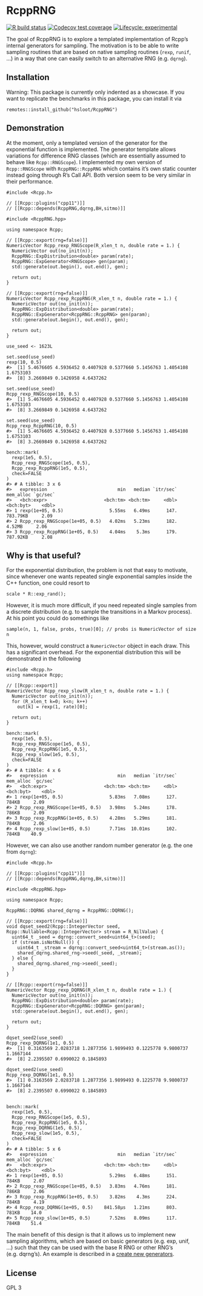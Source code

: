 
<!-- README.md is generated from README.Rmd. Please edit that file -->

RcppRNG
=======

<!-- badges: start -->

[![R build
status](https://github.com/hsloot/RcppRNG/workflows/R-CMD-check/badge.svg)](https://github.com/hsloot/RcppRNG/actions)
[![Codecov test
coverage](https://codecov.io/gh/hsloot/RcppRNG/branch/master/graph/badge.svg)](https://codecov.io/gh/hsloot/RcppRNG?branch=master)
[![Lifecycle:
experimental](https://img.shields.io/badge/lifecycle-experimental-orange.svg)](https://www.tidyverse.org/lifecycle/#experimental)
<!-- badges: end -->

The goal of RcppRNG is to explore a templated implementation of Rcpp’s
internal generators for sampling. The motivation is to be able to write
sampling routines that are based on native sampling routines (`rexp`,
`runif`, …) in a way that one can easily switch to an alternative RNG
(e.g. `dqrng`).

Installation
------------

Warning: This package is currently only indented as a showcase. If you
want to replicate the benchmarks in this package, you can install it via

    remotes::install_github("hsloot/RcppRNG")

Demonstration
-------------

At the moment, only a templated version of the generator for the
exponential function is implemented. The generator template allows
variations for difference RNG classes (which are essentially assumed to
behave like `Rcpp::RNGScope`). I implemented my own version of
`Rcpp::RNGScope` with `RcppRNG::RcppRNG` which contains it’s own static
counter instead going through R’s Call API. Both version seem to be very
similar in their performance.

    #include <Rcpp.h>

    // [[Rcpp::plugins("cpp11")]]
    // [[Rcpp::depends(RcppRNG,dqrng,BH,sitmo)]]

    #include <RcppRNG.hpp>

    using namespace Rcpp;

    // [[Rcpp::export(rng=false)]]
    NumericVector Rcpp_rexp_RNGScope(R_xlen_t n, double rate = 1.) {
      NumericVector out(no_init(n));
      RcppRNG::ExpDistribution<double> param(rate);
      RcppRNG::ExpGenerator<RNGScope> gen(param);
      std::generate(out.begin(), out.end(), gen);

      return out;
    }

    // [[Rcpp::export(rng=false)]]
    NumericVector Rcpp_rexp_RcppRNG(R_xlen_t n, double rate = 1.) {
      NumericVector out(no_init(n));
      RcppRNG::ExpDistribution<double> param(rate);
      RcppRNG::ExpGenerator<RcppRNG::RcppRNG> gen(param);
      std::generate(out.begin(), out.end(), gen);

      return out;
    }

    use_seed <- 1623L

    set.seed(use_seed)
    rexp(10, 0.5)
    #>  [1] 5.4676605 4.5936452 0.4407928 0.5377660 5.1456763 1.4054108 1.6753103
    #>  [8] 3.2669849 0.1426958 4.6437262

    set.seed(use_seed)
    Rcpp_rexp_RNGScope(10, 0.5)
    #>  [1] 5.4676605 4.5936452 0.4407928 0.5377660 5.1456763 1.4054108 1.6753103
    #>  [8] 3.2669849 0.1426958 4.6437262

    set.seed(use_seed)
    Rcpp_rexp_RcppRNG(10, 0.5)
    #>  [1] 5.4676605 4.5936452 0.4407928 0.5377660 5.1456763 1.4054108 1.6753103
    #>  [8] 3.2669849 0.1426958 4.6437262

    bench::mark(
      rexp(1e5, 0.5),
      Rcpp_rexp_RNGScope(1e5, 0.5),
      Rcpp_rexp_RcppRNG(1e5, 0.5),
      check=FALSE
    )
    #> # A tibble: 3 x 6
    #>   expression                          min   median `itr/sec` mem_alloc `gc/sec`
    #>   <bch:expr>                     <bch:tm> <bch:tm>     <dbl> <bch:byt>    <dbl>
    #> 1 rexp(1e+05, 0.5)                 5.55ms   6.49ms      147.  783.79KB     2.09
    #> 2 Rcpp_rexp_RNGScope(1e+05, 0.5)   4.02ms   5.23ms      182.    4.52MB     2.06
    #> 3 Rcpp_rexp_RcppRNG(1e+05, 0.5)    4.04ms    5.3ms      179.  787.92KB     2.08

Why is that useful?
-------------------

For the exponential distribution, the problem is not that easy to
motivate, since whenever one wants repeated single exponential samples
inside the C++ function, one could resort to

    scale * R::exp_rand();

However, it is much more difficult, if you need repeated single samples
from a discrete distribution (e.g. to sample the transitions in a Markov
process). At his point you could do somethings like

    sample(n, 1, false, probs, true)[0]; // probs is NumericVector of size n

This, however, would construct a `NumericVector` object in each draw.
This has a significant overhead. For the exponential distribution this
will be demonstrated in the following

    #include <Rcpp.h>
    using namespace Rcpp;

    // [[Rcpp::export]]
    NumericVector Rcpp_rexp_slow(R_xlen_t n, double rate = 1.) {
      NumericVector out(no_init(n));
      for (R_xlen_t k=0; k<n; k++)
        out[k] = rexp(1, rate)[0];

      return out;
    }

    bench::mark(
      rexp(1e5, 0.5),
      Rcpp_rexp_RNGScope(1e5, 0.5),
      Rcpp_rexp_RcppRNG(1e5, 0.5),
      Rcpp_rexp_slow(1e5, 0.5),
      check=FALSE
    )
    #> # A tibble: 4 x 6
    #>   expression                          min   median `itr/sec` mem_alloc `gc/sec`
    #>   <bch:expr>                     <bch:tm> <bch:tm>     <dbl> <bch:byt>    <dbl>
    #> 1 rexp(1e+05, 0.5)                 5.83ms   7.08ms      127.     784KB     2.09
    #> 2 Rcpp_rexp_RNGScope(1e+05, 0.5)   3.98ms   5.24ms      178.     786KB     2.09
    #> 3 Rcpp_rexp_RcppRNG(1e+05, 0.5)    4.28ms   5.29ms      181.     784KB     2.06
    #> 4 Rcpp_rexp_slow(1e+05, 0.5)       7.71ms  10.01ms      102.     784KB    40.9

However, we can also use another random number generator (e.g. the one
from `dqrng`):

    #include <Rcpp.h>

    // [[Rcpp::plugins("cpp11")]]
    // [[Rcpp::depends(RcppRNG,dqrng,BH,sitmo)]]

    #include <RcppRNG.hpp>

    using namespace Rcpp;

    RcppRNG::DQRNG shared_dqrng = RcppRNG::DQRNG();

    // [[Rcpp::export(rng=false)]]
    void dqset_seed2(Rcpp::IntegerVector seed, Rcpp::Nullable<Rcpp::IntegerVector> stream = R_NilValue) {
      uint64_t _seed = dqrng::convert_seed<uint64_t>(seed);
      if (stream.isNotNull()) {
        uint64_t _stream = dqrng::convert_seed<uint64_t>(stream.as());
        shared_dqrng.shared_rng->seed(_seed, _stream);
      } else {
        shared_dqrng.shared_rng->seed(_seed);
      }
    }

    // [[Rcpp::export(rng=false)]]
    NumericVector Rcpp_rexp_DQRNG(R_xlen_t n, double rate = 1.) {
      NumericVector out(no_init(n));
      RcppRNG::ExpDistribution<double> param(rate);
      RcppRNG::ExpGenerator<RcppRNG::DQRNG> gen(param);
      std::generate(out.begin(), out.end(), gen);

      return out;
    }

    dqset_seed2(use_seed)
    Rcpp_rexp_DQRNG(1e1, 0.5)
    #>  [1] 0.3163569 2.0283718 1.2877356 1.9899493 0.1225778 9.9800737 1.1667144
    #>  [8] 2.2395507 0.6990022 0.1845893

    dqset_seed2(use_seed)
    Rcpp_rexp_DQRNG(1e1, 0.5)
    #>  [1] 0.3163569 2.0283718 1.2877356 1.9899493 0.1225778 9.9800737 1.1667144
    #>  [8] 2.2395507 0.6990022 0.1845893


    bench::mark(
      rexp(1e5, 0.5),
      Rcpp_rexp_RNGScope(1e5, 0.5),
      Rcpp_rexp_RcppRNG(1e5, 0.5),
      Rcpp_rexp_DQRNG(1e5, 0.5),
      Rcpp_rexp_slow(1e5, 0.5),
      check=FALSE
    )
    #> # A tibble: 5 x 6
    #>   expression                          min   median `itr/sec` mem_alloc `gc/sec`
    #>   <bch:expr>                     <bch:tm> <bch:tm>     <dbl> <bch:byt>    <dbl>
    #> 1 rexp(1e+05, 0.5)                 5.29ms   6.48ms      151.     784KB     2.07
    #> 2 Rcpp_rexp_RNGScope(1e+05, 0.5)   3.83ms   4.76ms      181.     786KB     2.06
    #> 3 Rcpp_rexp_RcppRNG(1e+05, 0.5)    3.82ms    4.3ms      224.     784KB     4.19
    #> 4 Rcpp_rexp_DQRNG(1e+05, 0.5)    841.58µs   1.21ms      803.     781KB    14.0 
    #> 5 Rcpp_rexp_slow(1e+05, 0.5)       7.52ms   8.09ms      117.     784KB    51.4

The main benefit of this design is that it allows us to implement new
sampling algorithms, which are based on basic generators (e.g. exp,
unif, …) such that they can be used with the base R RNG or other RNG’s
(e.g. dqrng’s). An example is described in a [create new
generators](articles/create-new-generators.html).

License
-------

GPL 3
